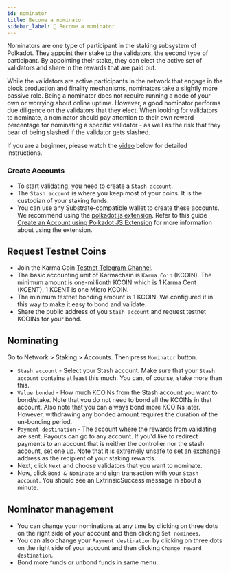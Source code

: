 ```yaml
---
id: nominator
title: Become a nominator
sidebar_label: 📜 Become a nominator
---
```


Nominators are one type of participant in the staking subsystem of Polkadot. They appoint their stake to the validators, the second type of participant. By appointing their stake, they can elect the active set of validators and share in the rewards that are paid out.

While the validators are active participants in the network that engage in the block production and finality mechanisms, nominators take a slightly more passive role. Being a nominator does not require running a node of your own or worrying about online uptime. However, a good nominator performs due diligence on the validators that they elect. When looking for validators to nominate, a nominator should pay attention to their own reward percentage for nominating a specific validator - as well as the risk that they bear of being slashed if the validator gets slashed.

If you are a beginner, please watch the [video](https://www.youtube.com/watch?v=F59N3YKYCRs) below for detailed instructions.

### Create Accounts
- To start validating, you need to create a `Stash account`.
- The `Stash account` is where you keep most of your coins. It is the custodian of your staking funds.
- You can use any Substrate-compatible wallet to create these accounts. We recommend using the [polkadot.js extension](https://chrome.google.com/webstore/detail/polkadot%7Bjs%7D-extension/mopnmbcafieddcagagdcbnhejhlodfdd). Refer to this guide [Create an Account using Polkadot JS Extension](https://www.youtube.com/watch?v=sy7lvAqyzkY) for more information about using the extension.

## Request Testnet Coins
- Join the Karma Coin [Testnet Telegram Channel](https://t.me/karmacoinapp/293).
- The basic accounting unit of Karmachain is `Karma Coin` (KCOIN). The minimum amount is one-millionth KCOIN which is 1 Karma Cent (KCENT). 1 KCENT is one Micro KCOIN.
- The minimum testnet bonding amount is 1 KCOIN. We configured it in this way to make it easy to bond and validate.
- Share the public address of you `Stash account` and request testnet KCOINs for your bond.

## Nominating
Go to Network > Staking > Accounts. Then press `Nominator` button. 
- `Stash account` - Select your Stash account. Make sure that your `Stash account` contains at least this much. You can, of course, stake more than this.
- `Value bonded` - How much KCOINs from the Stash account you want to bond/stake. Note that you do not need to bond all the KCOINs in that account. Also note that you can always bond more KCOINs later. However, withdrawing any bonded amount requires the duration of the un-bonding period.
- `Payment destination` - The account where the rewards from validating are sent. Payouts can go to any account. If you'd like to redirect payments to an account that is neither the controller nor the stash account, set one up. Note that it is extremely unsafe to set an exchange address as the recipient of your staking rewards.
- Next, click `Next` and choose validators that you want to nominate.
- Now, click `Bond & Nominate` and sign transaction with your `Stash account`. You should see an ExtrinsicSuccess message in about a minute.

## Nominator management
- You can change your nominations at any time by clicking on three dots on the right side of your account and then clicking `Set nominees`.
- You can also change your `Payment destination` by clicking on three dots on the right side of your account and then clicking `Change reward destination`.
- Bond more funds or unbond funds in same menu.
